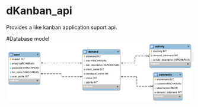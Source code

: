# dKanban_api
Provides a like kanban application suport api. 

#Database model
![alt tag](https://raw.githubusercontent.com/dKanban/dKanban_api/add_models_migration/docs/ModeloDados.png)

